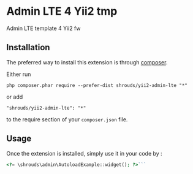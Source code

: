 Admin LTE 4 Yii2 tmp
====================
Admin LTE template 4 Yii2 fw

Installation
------------

The preferred way to install this extension is through [composer](http://getcomposer.org/download/).

Either run

```
php composer.phar require --prefer-dist shrouds/yii2-admin-lte "*"
```

or add

```
"shrouds/yii2-admin-lte": "*"
```

to the require section of your `composer.json` file.


Usage
-----

Once the extension is installed, simply use it in your code by  :

```php
<?= \shrouds\admin\AutoloadExample::widget(); ?>```